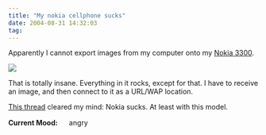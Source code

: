 ```yaml
---
title: "My nokia cellphone sucks"
date: 2004-08-31 14:32:03
tag: 
---
```

<p>Apparently I cannot export images from my computer onto my <a href="http://latinoamerica.ext.nokia.com/phones/gallery/view_product.asp?id=2819">Nokia 3300</a>.

</p>
<img src="http://latinoamerica.ext.nokia.com/download/images/product/20030821_142613_14727.jpg"/><p>

That is totally insane. Everything in it rocks, except for that. I have to receive an image, and then connect to it as a URL/WAP location.

<a href="http://www.mobiledia.com/forum/topic3801.html">This thread</a> cleared my mind: Nokia sucks. At least with this model.
</p>
<strong>Current Mood:</strong> <img width="15" height="15" src="http://stat.livejournal.com/img/mood/growf/smileys/angry.gif"/> angry
